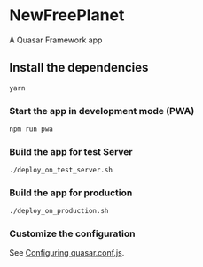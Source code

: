 # NewFreePlanet

A Quasar Framework app

## Install the dependencies
```bash
yarn
```

### Start the app in development mode (PWA)
```bash
npm run pwa
```

### Build the app for test Server
```bash
./deploy_on_test_server.sh
```


### Build the app for production
```bash
./deploy_on_production.sh
```

### Customize the configuration
See [Configuring quasar.conf.js](https://v2.quasar.dev/quasar-cli/quasar-conf-js).
